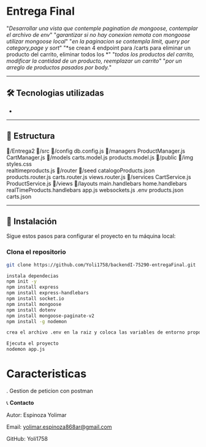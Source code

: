 # Entrega Final
"*Desarrollar una vista que contemple pagination de mongoose, contemplar el archivo de env*" 
"*garantizar si no hay conexion remota con mongoose utilizar mongoose local*"
"*en la paginacion se contempla limit, query por category,page y sort*"
"*se crean 4 endpoint para /carts para eliminar un producto del carrito, eliminar todos los *"
"*todos los productos del carrito, modificar la cantidad de un producto, reemplazar un carrito*"
"*por un arreglo de productos pasados por body.*"

--- 
## 🛠️ Tecnologias utilizadas
- 


---

## 📂 Estructura
📂/Entrega2
    📂/src
        📂/config
            db.config.js
        📂/managers
            ProductManager.js
            CartManager.js
        📂/models
            carts.model.js
            products.model.js
        📂/public
            📂/img
            styles.css    
            realtimeproducts.js
        📂/router
            📂/seed
                catalogoProducts.json
            products.router.js
            carts.router.js
            views.router.js
        📂/services
            CartService.js
            ProductService.js
        📂/views
            📂/layouts
                main.handlebars
            home.handlebars
            realTimeProducts.handlebars
    app.js
    websockets.js
.env
products.json
carts.json

---
## 🚀 Instalación

Sigue estos pasos para configurar el proyecto en tu máquina local:

### Clona el repositorio
```bash
git clone https://github.com/Yoli1758/backendI-75290-entregaFinal.git

instala dependecias
npm init -y
npm install express
npm install express-handlebars
npm install socket.io
npm install mongoose
npm install dotenv
npm install mongoose-paginate-v2
npm install -g nodemon

crea el archivo .env en la raiz y coloca las variables de entorno proporcionadas.

Ejecuta el proyecto
nodemon app.js


```

# Caracteristicas
. Gestion de peticion con postman



📞 **Contacto**

Autor: Espinoza Yolimar

Email: yolimar.espinoza868ar@gmail.com

GitHub: Yoli1758

